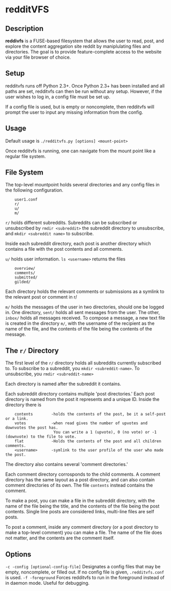 redditVFS
========


Description
-----------
**reddivfs** is a FUSE-based filesystem that allows the user to read, post, and explore the content aggregation site reddit by maniplulating files and directories. The goal is to provide feature-complete access to the website via your file browser of choice.

Setup
-----
redditvfs runs off Python 2.3+. Once Python 2.3+ has been installed and all paths are set, redditvfs can then be run without any setup. However, if the user wishes to log in, a config file must be set up.

If a config file is used, but is empty or noncomplete, then redditvfs will prompt the user to input any missing information from the config.

Usage
-----
Default usage is
`./redditvfs.py [options] <mount-point>`

Once redditvfs is running, one can navigate from the mount point like a regular file system.

File System
-----------

The top-level mountpoint holds several directories and any config files in the following configuration.

        user1.conf
        r/
        u/
        m/

`r/` holds different subreddits. Subreddits can be subscribed or unsubscribed by `rmdir <subreddit>` the subreddit directory to unsubscribe, and `mkdir <subreddit name>` to subscribe.

Inside each subreddit directory, each post is another directory which contains a file with the post contents and all comments.

`u/` holds user information. `ls <username>` returns the files

        overview/
        comments/
        submitted/
        gilded/

Each directory holds the relevant comments or submissions as a symlink to the relevant post or comment in r/

`m/` holds the messages of the user in two directories, should one be logged in. One directory, `sent/` holds all sent messages from the user. The other, `inbox/` holds all messages received. To compose a message, a new text file is created in the directory `m/`, with the username of the recipient as the name of the file, and the contents of the file being the contents of the message.

The `r/` Directory
------------------
The first level of the `r/` directory holds all subreddits currently subscribed to. To subscribe to a subreddit, you `mkdir <subreddit-name>`. To unsubscribe, you `rmdir <subreddit-name>`

Each directory is named after the subreddit it contains.

Each subreddit directory contains multiple 'post directories.' Each post directory is named from the post it represents and a unique ID. Inside the directory there is

        contents        -holds the contents of the post, be it a self-post or a link. 
        votes           -when read gives the number of upvotes and downvotes the post has. 
                         You can write a 1 (upvote), 0 (no vote) or -1 (downvote) to the file to vote. 
        flat            -Holds the contents of the post and all children comments. 
        <username>      -symlink to the user profile of the user who made the post.

The directory also contains several 'comment directories.'

Each comment directory corrosponds to the child comments. A comment directory has the same layout as a post directory, and can also contain comment directories of its own. The file `contents` instead contains the comment.

To make a post, you can make a file in the subreddit directory, with the name of the file being the title, and the contents of the file being the post contents. Single line posts are considered links, multi-line files are self posts.

To post a comment, inside any comment directory (or a post directory to make a top-level comment) you can make a file. The name of the file does not matter, and the contents are the comment itself.



Options
-------
`-c -config [optional-config-file]` Designates a config files that may be empty, noncomplete, or filled out. If no config file is given, `.redditvfs.conf` is used.
`-f -foreground` Forces redditvfs to run in the foreground instead of in daemon mode. Useful for debugging.

